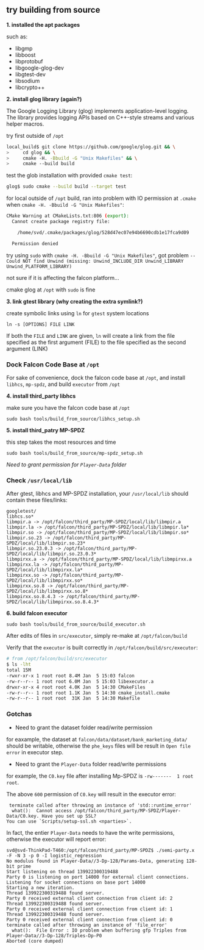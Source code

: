 ## try building from source

**1. installed the apt packages**

such as:
- libgmp
- libboost
- libprotobuf
- libgoogle-glog-dev
- libgtest-dev
- libsodium
- libcrypto++


**2. install glog library (again?)**

The Google Logging Library (glog) implements application-level logging. The library provides logging APIs based on C++-style streams and various helper macros.

try first outside of `/opt`

```bash
local_build$ git clone https://github.com/google/glog.git && \
>     cd glog && \
>     cmake -H. -Bbuild -G "Unix Makefiles" && \
>     cmake --build build
```

test the glob installation with provided `cmake test`:

```bash
glog$ sudo cmake --build build --target test
```

for local outside of `/opt` build, ran into problem with IO permission at `.cmake` when `cmake -H. -Bbuild -G "Unix Makefiles"`:

```bash
CMake Warning at CMakeLists.txt:806 (export):
  Cannot create package registry file:

    /home/svd/.cmake/packages/glog/528d47ec07e94b6690cdb1e17fca9d09

  Permission denied
```

try using `sudo` with `cmake -H. -Bbuild -G "Unix Makefiles"`, got problem `-- Could NOT find Unwind (missing: Unwind_INCLUDE_DIR Unwind_LIBRARY Unwind_PLATFORM_LIBRARY)`

not sure if it is affecting the falcon platform...

cmake glog at `/opt` with `sudo` is fine


**3. link gtest library (why creating the extra symlink?)**

create symbolic links using `ln` for `gtest` system locations

`ln -s [OPTIONS] FILE LINK`


If both the `FILE` and `LINK` are given, `ln` will create a link from the file specified as the first argument (FILE) to the file specified as the second argument (LINK)

### Dock Falcon Code Base at `/opt`

For sake of convenience, dock the falcon code base at `/opt`, and install `libhcs`, `mp-spdz`, and build `executor` from `/opt`

**4. install third_party libhcs**

make sure you have the falcon code base at `/opt`

`sudo bash tools/build_from_source/libhcs_setup.sh`

**5. install third_patry MP-SPDZ**

this step takes the most resources and time

`sudo bash tools/build_from_source/mp-spdz_setup.sh`

_Need to grant permission for `Player-Data` folder_

### Check `/usr/local/lib`

After gtest, libhcs and MP-SPDZ installation, your `/usr/local/lib` should contain these files/links:

```
googletest/
libhcs.so*
libmpir.a -> /opt/falcon/third_party/MP-SPDZ/local/lib/libmpir.a
libmpir.la -> /opt/falcon/third_party/MP-SPDZ/local/lib/libmpir.la*
libmpir.so -> /opt/falcon/third_party/MP-SPDZ/local/lib/libmpir.so*
libmpir.so.23 -> /opt/falcon/third_party/MP-SPDZ/local/lib/libmpir.so.23*
libmpir.so.23.0.3 -> /opt/falcon/third_party/MP-SPDZ/local/lib/libmpir.so.23.0.3*
libmpirxx.a -> /opt/falcon/third_party/MP-SPDZ/local/lib/libmpirxx.a
libmpirxx.la -> /opt/falcon/third_party/MP-SPDZ/local/lib/libmpirxx.la*
libmpirxx.so -> /opt/falcon/third_party/MP-SPDZ/local/lib/libmpirxx.so*
libmpirxx.so.8 -> /opt/falcon/third_party/MP-SPDZ/local/lib/libmpirxx.so.8*
libmpirxx.so.8.4.3 -> /opt/falcon/third_party/MP-SPDZ/local/lib/libmpirxx.so.8.4.3*
```

**6. build falcon executor**

`sudo bash tools/build_from_source/build_executor.sh`

After edits of files in `src/executor`, simply re-make at `/opt/falcon/build`

Verify that the `executor` is built correctly in `/opt/falcon/build/src/executor`:

```bash
# from /opt/falcon/build/src/executor
$ ls -lht
total 15M
-rwxr-xr-x 1 root root 8.4M Jan  5 15:03 falcon
-rw-r--r-- 1 root root 6.0M Jan  5 15:03 libexecutor.a
drwxr-xr-x 4 root root 4.0K Jan  5 14:30 CMakeFiles
-rw-r--r-- 1 root root 1.1K Jan  5 14:30 cmake_install.cmake
-rw-r--r-- 1 root root  31K Jan  5 14:30 Makefile
```

### Gotchas

- Need to grant the dataset folder read/write permission

for eaxample, the dataset at `falcon/data/dataset/bank_marketing_data/` should be writable, otherwise the `phe_keys` files will be result in `Open file error` in executor step.

- Need to grant the `Player-Data` folder read/write permissions

for example, the `C0.key` file after installing Mp-SPDZ is `-rw-------  1 root root`.

The above `600` permission of `C0.key` will result in the executor error:

```
 terminate called after throwing an instance of 'std::runtime_error'
  what():  Cannot access /opt/falcon/third_party/MP-SPDZ/Player-Data/C0.key. Have you set up SSL?
You can use `Scripts/setup-ssl.sh <nparties>`.
```


In fact, the entier `Player-Data` needs to have the write permissions, otherwise the executor will report error:

```
svd@svd-ThinkPad-T460:/opt/falcon/third_party/MP-SPDZ$ ./semi-party.x -F -N 3 -p 0 -I logistic_regression
No modulus found in Player-Data//3-Dp-128/Params-Data, generating 128-bit prime
Start listening on thread 139922300319488
Party 0 is listening on port 14000 for external client connections.
Listening for socket connections on base port 14000
Starting a new iteration.
Thread 139922300319488 found server.
Party 0 received external client connection from client id: 2
Thread 139922300319488 found server.
Party 0 received external client connection from client id: 1
Thread 139922300319488 found server.
Party 0 received external client connection from client id: 0
terminate called after throwing an instance of 'file_error'
  what():  File Error : IO problem when buffering gfp Triples from Player-Data//3-Dp-128/Triples-Dp-P0
Aborted (core dumped)
```
